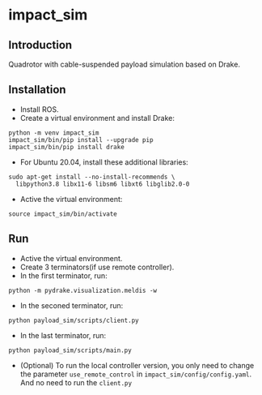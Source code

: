 # impact_sim
## Introduction
Quadrotor with cable-suspended payload simulation based on Drake.

## Installation
- Install ROS.
- Create a virtual environment and install Drake:
```
python -m venv impact_sim
impact_sim/bin/pip install --upgrade pip
impact_sim/bin/pip install drake
```
- For Ubuntu 20.04, install these additional libraries:
```
sudo apt-get install --no-install-recommends \
  libpython3.8 libx11-6 libsm6 libxt6 libglib2.0-0
```
- Active the virtual environment:
```
source impact_sim/bin/activate
```

## Run
- Active the virtual environment.
- Create 3 terminators(if use remote controller).
- In the first terminator, run:
```
python -m pydrake.visualization.meldis -w
```
- In the seconed terminator, run:
```
python payload_sim/scripts/client.py
```
- In the last terminator, run:
```
python payload_sim/scripts/main.py
```
- (Optional) To run the local controller version, you only need to change the parameter `use_remote_control` in `impact_sim/config/config.yaml`. And no need to run the `client.py`